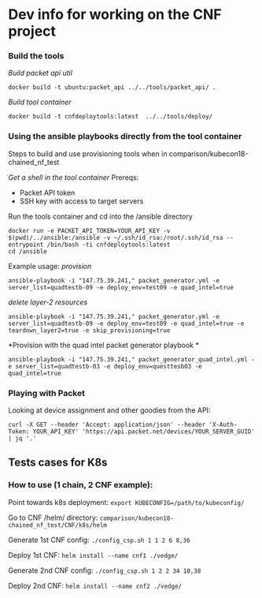 # Dev info for working on the CNF project 

### Build the tools

_Build packet api util_
```
docker build -t ubuntu:packet_api ../../tools/packet_api/ .
```

_Build tool container_
```
docker build -t cnfdeploytools:latest  ../../tools/deploy/
```

### Using the ansible playbooks directly from the tool container

Steps to build and use provisioning tools when in comparison/kubecon18-chained_nf_test

_Get a shell in the tool container_
Prereqs:
- Packet API token
- SSH key with access to target servers

Run the tools container and cd into the /ansible directory
```
docker run -e PACKET_API_TOKEN=YOUR_API_KEY -v $(pwd)/../ansible:/ansible -v ~/.ssh/id_rsa:/root/.ssh/id_rsa --entrypoint /bin/bash -ti cnfdeploytools:latest
cd /ansible
```

Example usage:
*provision*
```
ansible-playbook -i "147.75.39.241," packet_generator.yml -e server_list=quadtestb-09 -e deploy_env=test09 -e quad_intel=true
```

*delete layer-2 resources*
```
ansible-playbook -i "147.75.39.241," packet_generator.yml -e server_list=quadtestb-09 -e deploy_env=test09 -e quad_intel=true -e teardown_layer2=true -e skip_provisioning=true
```

*Provision with the quad intel packet generator playbook *
```
ansible-playbook -i "147.75.39.241," packet_generator_quad_intel.yml -e server_list=quadtestb-03 -e deploy_env=questtesb03 -e quad_intel=true
```


### Playing with Packet
Looking at device assignment and other goodies from the API:

```
curl -X GET --header 'Accept: application/json' --header 'X-Auth-Token: YOUR_API_KEY' 'https://api.packet.net/devices/YOUR_SERVER_GUID' | jq '.'
```


## Tests cases for K8s 

### How to use (1 chain, 2 CNF example):


Point towards k8s deployment:
```export KUBECONFIG=/path/to/kubeconfig/```

Go to CNF /helm/ directory:
```comparison/kubecon18-chained_nf_test/CNF/k8s/helm```

Generate 1st CNF config:
```./config_csp.sh 1 1 2 6 8,36```

Deploy 1st CNF:
```helm install --name cnf1 ./vedge/```

Generate 2nd CNF config:
```./config_csp.sh 1 2 2 34 10,38```

Deploy 2nd CNF:
```helm install --name cnf2 ./vedge/```
